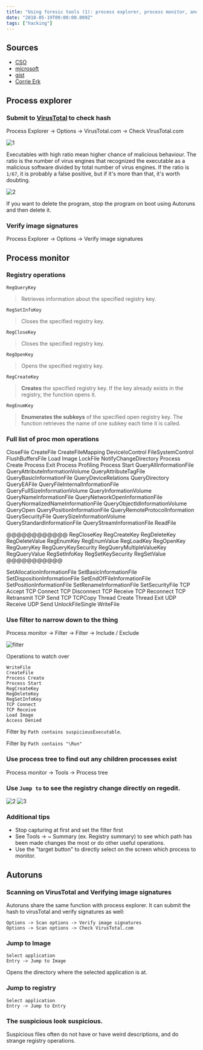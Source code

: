```yaml
---
title: "Using foresic tools (1): process explorer, process monitor, and autoruns"
date: "2018-05-19T09:00:00.009Z"
tags: ["hacking"]
---
```

## Sources
* [CSO](https://www.csoonline.com/article/2883958/malware/malware-detection-in-9-easy-steps.html)
* [microsoft](https://msdn.microsoft.com/en-us/library/windows/desktop/ms724875(v=vs.85).aspx)
* [gist](https://gist.github.com/mgeeky/f0d13172d557e5860c0301dbf847de60)
* [Corrie Erk](https://corrieerk.com/2017/01/filtering-with-process-monitor/)

## Process explorer 

### Submit to [VirusTotal](https://www.virustotal.com/en/) to check hash
Process Explorer -> Options -> VirusTotal.com -> Check VirusTotal.com

![1](https://postfiles.pstatic.net/MjAxODA1MTlfMTc3/MDAxNTI2NjkzMTE0NDg1.c873q9HfZCtwfbPdxZtrR8aQY6E1VIrRt2CY0idq1Agg.M7dqQU-__syralfnwddSJINM1VzJsGopcYMHd8Xm9ccg.PNG.joelmun/%EC%BA%A1%EC%B2%982.PNG?type=w773)

Executables with high ratio mean higher chance of malicious behaviour.
The ratio is the number of virus engines that recognized the executable as a malicious software divided by total number of virus engines. 
If the ratio is `1/67`, it is probably a false positive, but if it's more than that, it's worth doubting. 

![2](https://postfiles.pstatic.net/MjAxODA1MTlfMzYg/MDAxNTI2NjkyNjAzNTk2.nNB0G74x8fEXioLMxxTb4ACbPA1y-oAf5kEWX5kyomMg.tXYPoNYfBHnRIRU4XZlQMRk8V0h_HH7fSytnba0iv8gg.PNG.joelmun/%EC%BA%A1%EC%B2%98.PNG?type=w773)

If you want to delete the program, stop the program on boot using Autoruns and then delete it.

### Verify image signatures

Process Explorer -> Options -> Verify image signatures

## Process monitor

### Registry operations

`RegQueryKey`
> Retrieves information about the specified registry key.

`RegSetInfoKey`
> Closes the specified registry key.

`RegCloseKey`
> Closes the specified registry key.

`RegOpenKey`
> Opens the specified registry key.

`RegCreateKey`
> **Creates** the specified registry key. If the key already exists in the registry, the function opens it.

`RegEnumKey`
> **Enumerates the subkeys** of the specified open registry key. The function retrieves the name of one subkey each time it is called.

### Full list of proc mon operations
CloseFile
CreateFile
CreateFileMapping
DeviceIoControl
FileSystemControl
FlushBuffersFile
Load Image
LockFile
NotifyChangeDirectory
Process Create
Process Exit
Process Profiling
Process Start
QueryAllInformationFile
QueryAttributeInformationVolume
QueryAttributeTagFile
QueryBasicInformationFile
QueryDeviceRelations
QueryDirectory
QueryEAFile
QueryFileInternalInformationFile
QueryFullSizeInformationVolume
QueryInformationVolume
QueryNameInformationFile
QueryNetworkOpenInformationFile
QueryNormalizedNameInformationFile
QueryObjectIdInformationVolume
QueryOpen
QueryPositionInformationFile
QueryRemoteProtocolInformation
QuerySecurityFile
QuerySizeInformationVolume
QueryStandardInformationFile
QueryStreamInformationFile
ReadFile

@@@@@@@@@@@@
RegCloseKey
RegCreateKey
RegDeleteKey
RegDeleteValue
RegEnumKey
RegEnumValue
RegLoadKey
RegOpenKey
RegQueryKey
RegQueryKeySecurity
RegQueryMultipleValueKey
RegQueryValue
RegSetInfoKey
RegSetKeySecurity
RegSetValue
@@@@@@@@@@@

SetAllocationInformationFile
SetBasicInformationFile
SetDispositionInformationFile
SetEndOfFileInformationFile
SetPositionInformationFile
SetRenameInformationFile
SetSecurityFile
TCP Accept
TCP Connect
TCP Disconnect
TCP Receive
TCP Reconnect
TCP Retransmit
TCP Send
TCP TCPCopy
Thread Create
Thread Exit
UDP Receive
UDP Send
UnlockFileSingle
WriteFile

### Use filter to narrow down to the thing
Process monitor -> Filter -> Filter -> Include / Exclude 

![filter](https://postfiles.pstatic.net/MjAxODA1MTlfMjg2/MDAxNTI2NzI4NzkzNTIx.Q2FHWZYCpjZPKzV7nHx_yF39TevJi4NnoXBiVju2l5Qg.ghJJnjehXfDuY2sRMv1CH9ghdUiOIBgLtomxvOCgeKYg.PNG.joelmun/%EC%BA%A1%EC%B2%98.PNG?type=w773)

Operations to watch over
```
WriteFile
CreateFile
Process Create
Process Start
RegCreateKey
RegDeleteKey
RegSetInfoKey
TCP Connect
TCP Receive
Load Image
Access Denied
```

Filter by `Path contains suspiciousExecutable`.

Filter by `Path contains "\Run"`

### Use process tree to find out any children processes exist
Process monitor -> Tools -> Process tree

### Use `Jump to` to see the registry change directly on regedit.
![2](https://postfiles.pstatic.net/MjAxODA1MTlfOTMg/MDAxNTI2NzI5NjY4MjAz.wmyLIK-WYkVUG334EArw8GAEIm2mPXOWJHIinsFCOvcg.siHAJitHWe0L2spS2x25qsss98ZFc6gD2m9LDJ7bTmQg.PNG.joelmun/2.PNG?type=w773)
![3](https://postfiles.pstatic.net/MjAxODA1MTlfMjEg/MDAxNTI2NzI5NjcxMjMx.UbwOSXl1AZbF-Ff9ygfxksgu3-vT6-S1bcJU4rKa0AYg.0wTBKtNlgRZlsRrKRgTlo2wgSp7B_JGJImZAIb6pa-sg.PNG.joelmun/3.PNG?type=w773)

### Additional tips
* Stop capturing at first and set the filter first
* See Tools -> ~ Summary (ex. Registry summary) to see which path has been made changes the most or do other useful operations.
* Use the "target button" to directly select on the screen which process to monitor.

## Autoruns

### Scanning on VirusTotal and Verifying image signatures
Autoruns share the same function with process explorer. It can submit the hash to virusTotal and verify signatures as well:

```
Options -> Scan options -> Verify image signatures
Options -> Scan options -> Check VirusTotal.com
```

### Jump to Image
```
Select application
Entry -> Jump to Image
```
Opens the directory where the selected application is at.

### Jump to registry
```
Select application
Entry -> Jump to Entry
```

### The suspicious look suspicious.

Suspicious files often do not have or have weird descriptions, and do strange registry operations. 
